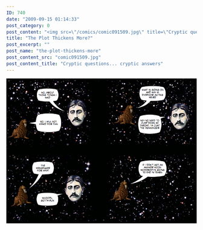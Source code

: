 ```yaml
---
ID: 740
date: "2009-09-15 01:14:33"
post_category: 0
post_content: "<img src=\"/comics/comic091509.jpg\" title=\"Cryptic questions... cryptic answers\" />"
title: "The Plot Thickens More?"
post_excerpt: ""
post_name: "the-plot-thickens-more"
post_content_src: "comic091509.jpg"
post_content_title: "Cryptic questions... cryptic answers"
---
```



[![Cryptic questions... cryptic answers](/comics-hi-res/comic091509.jpg)](/comics-hi-res/comic091509.jpg)

